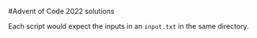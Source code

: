#Advent of Code 2022 solutions

Each script would expect the inputs in an `input.txt` in the same directory.
